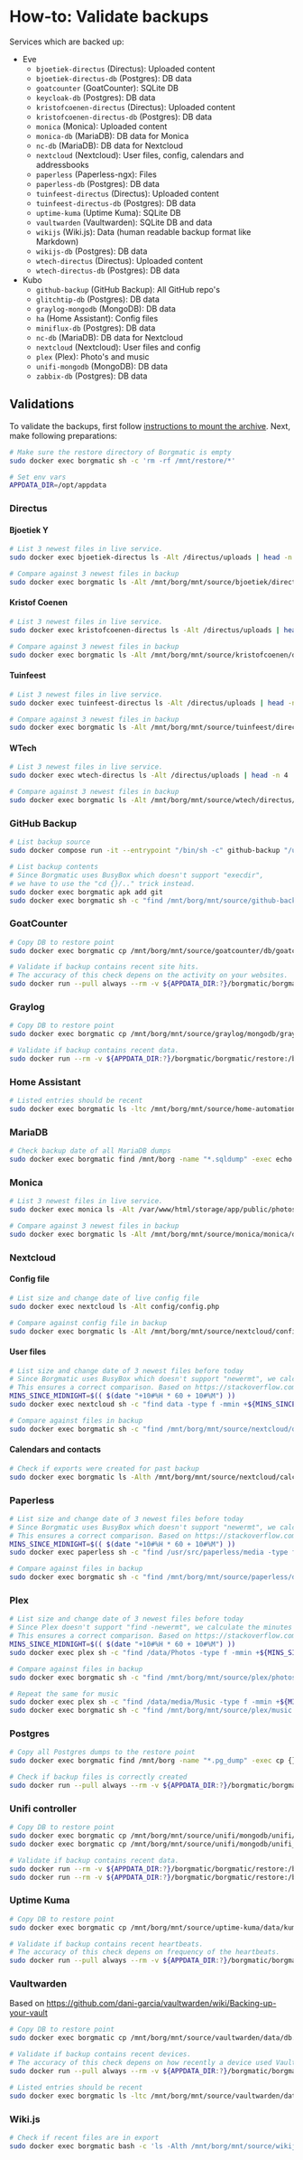 # How-to: Validate backups

Services which are backed up:

- Eve
  - `bjoetiek-directus` (Directus): Uploaded content
  - `bjoetiek-directus-db` (Postgres): DB data
  - `goatcounter` (GoatCounter): SQLite DB
  - `keycloak-db` (Postgres): DB data
  - `kristofcoenen-directus` (Directus): Uploaded content
  - `kristofcoenen-directus-db` (Postgres): DB data
  - `monica` (Monica): Uploaded content
  - `monica-db` (MariaDB): DB data for Monica
  - `nc-db` (MariaDB): DB data for Nextcloud
  - `nextcloud` (Nextcloud): User files, config, calendars and addressbooks
  - `paperless` (Paperless-ngx): Files
  - `paperless-db` (Postgres): DB data
  - `tuinfeest-directus` (Directus): Uploaded content
  - `tuinfeest-directus-db` (Postgres): DB data
  - `uptime-kuma` (Uptime Kuma): SQLite DB
  - `vaultwarden` (Vaultwarden): SQLite DB and data
  - `wikijs` (Wiki.js): Data (human readable backup format like Markdown)
  - `wikijs-db` (Postgres): DB data
  - `wtech-directus` (Directus): Uploaded content
  - `wtech-directus-db` (Postgres): DB data
- Kubo
  - `github-backup` (GitHub Backup): All GitHub repo's
  - `glitchtip-db` (Postgres): DB data
  - `graylog-mongodb` (MongoDB): DB data
  - `ha` (Home Assistant): Config files
  - `miniflux-db` (Postgres): DB data
  - `nc-db` (MariaDB): DB data for Nextcloud
  - `nextcloud` (Nextcloud): User files and config
  - `plex` (Plex): Photo's and music
  - `unifi-mongodb` (MongoDB): DB data
  - `zabbix-db` (Postgres): DB data

## Validations

To validate the backups, first follow [instructions to mount the archive](Borg%20-%20Restore%20backup.md).
Next, make following preparations:

```bash
# Make sure the restore directory of Borgmatic is empty
sudo docker exec borgmatic sh -c 'rm -rf /mnt/restore/*'

# Set env vars
APPDATA_DIR=/opt/appdata
```

### Directus

#### Bjoetiek Y

```bash
# List 3 newest files in live service.
sudo docker exec bjoetiek-directus ls -Alt /directus/uploads | head -n 4

# Compare against 3 newest files in backup
sudo docker exec borgmatic ls -Alt /mnt/borg/mnt/source/bjoetiek/directus/uploads | head -n 4
```

#### Kristof Coenen

```bash
# List 3 newest files in live service.
sudo docker exec kristofcoenen-directus ls -Alt /directus/uploads | head -n 4

# Compare against 3 newest files in backup
sudo docker exec borgmatic ls -Alt /mnt/borg/mnt/source/kristofcoenen/directus/uploads | head -n 4
```

#### Tuinfeest

```bash
# List 3 newest files in live service.
sudo docker exec tuinfeest-directus ls -Alt /directus/uploads | head -n 4

# Compare against 3 newest files in backup
sudo docker exec borgmatic ls -Alt /mnt/borg/mnt/source/tuinfeest/directus/uploads | head -n 4
```

#### WTech

```bash
# List 3 newest files in live service.
sudo docker exec wtech-directus ls -Alt /directus/uploads | head -n 4

# Compare against 3 newest files in backup
sudo docker exec borgmatic ls -Alt /mnt/borg/mnt/source/wtech/directus/uploads | head -n 4
```

### GitHub Backup

```bash
# List backup source
sudo docker compose run -it --entrypoint "/bin/sh -c" github-backup "/usr/bin/find /backup -type d -name refs -exec sh -c 'cd {}/..; git log -1 --all --date-order --format=\"%cI => \${PWD##*/}\"' \; | sort -r | head -n 3"

# List backup contents
# Since Borgmatic uses BusyBox which doesn't support "execdir",
# we have to use the "cd {}/.." trick instead.
sudo docker exec borgmatic apk add git
sudo docker exec borgmatic sh -c "find /mnt/borg/mnt/source/github-backup/backup -type d -name refs -exec bash -c 'cd {}/..; git log -1 --all --date-order --format=\"%cI => \${PWD##*/}\"' \; | sort -r | head -n 3"
```

### GoatCounter

```bash
# Copy DB to restore point
sudo docker exec borgmatic cp /mnt/borg/mnt/source/goatcounter/db/goatcounter.backup.sqlite3 /mnt/restore/goatcounter.sqlite3

# Validate if backup contains recent site hits.
# The accuracy of this check depens on the activity on your websites.
sudo docker run --pull always --rm -v ${APPDATA_DIR:?}/borgmatic/borgmatic/restore:/backup alpine sh -c 'apk add sqlite; sqlite3 --table /backup/goatcounter.sqlite3 "SELECT s.link_domain, max(h.hour) FROM hit_counts h JOIN sites s ON h.site_id = s.site_id GROUP BY s.link_domain;"'
```

### Graylog

```bash
# Copy DB to restore point
sudo docker exec borgmatic cp /mnt/borg/mnt/source/graylog/mongodb/graylog/traffic.bson /mnt/restore/graylog_traffic.bson

# Validate if backup contains recent data.
sudo docker run --rm -v ${APPDATA_DIR:?}/borgmatic/borgmatic/restore:/backup docker.io/library/mongo sh -c "bsondump /backup/graylog_traffic.bson | jq --slurp '.' | jq '.[].bucket.\"\$date\".\"\$numberLong\"' | sort -r | head -n1 | cut -c2-11 | sed '1s/^/@/' | date -f-"
```

### Home Assistant

```bash
# Listed entries should be recent
sudo docker exec borgmatic ls -ltc /mnt/borg/mnt/source/home-automation/home-assistant/config/
```

### MariaDB

```bash
# Check backup date of all MariaDB dumps
sudo docker exec borgmatic find /mnt/borg -name "*.sqldump" -exec echo {} \; -exec tail -n1 {} \; -exec echo Number of tables: \; -exec bash -c "grep -F 'CREATE TABLE' {} | wc -l" \;
```

### Monica

```bash
# List 3 newest files in live service.
sudo docker exec monica ls -Alt /var/www/html/storage/app/public/photos | head -n 4

# Compare against 3 newest files in backup
sudo docker exec borgmatic ls -Alt /mnt/borg/mnt/source/monica/monica/data/app/public/photos | head -n 4
```

### Nextcloud

#### Config file

```bash
# List size and change date of live config file
sudo docker exec nextcloud ls -Alt config/config.php

# Compare against config file in backup
sudo docker exec borgmatic ls -Alt /mnt/borg/mnt/source/nextcloud/config/config/config.php
```

#### User files

```bash
# List size and change date of 3 newest files before today
# Since Borgmatic uses BusyBox which doesn't support "newermt", we calculate the minutes since midnight locally.
# This ensures a correct comparison. Based on https://stackoverflow.com/a/30374251
MINS_SINCE_MIDNIGHT=$(( $(date "+10#%H * 60 + 10#%M") ))
sudo docker exec nextcloud sh -c "find data -type f -mmin +${MINS_SINCE_MIDNIGHT:?} -exec stat -c '%Y %n' {} \; | sort -nr | head -n 3 | cut -d' ' -f2- | tr \\\n \\\0 | xargs -0 ls -lah"

# Compare against files in backup
sudo docker exec borgmatic sh -c "find /mnt/borg/mnt/source/nextcloud/data -type f -mmin +${MINS_SINCE_MIDNIGHT:?} -exec stat -c '%Y %n' {} \; | sort -nr | head -n 3 | cut -d' ' -f2- | tr \\\n \\\0 | xargs -0 ls -lah"
```

#### Calendars and contacts

```bash
# Check if exports were created for past backup
sudo docker exec borgmatic ls -Alth /mnt/borg/mnt/source/nextcloud/calcardbackup/calcardbackup_overwrite | head -n 50
```

### Paperless

```bash
# List size and change date of 3 newest files before today
# Since Borgmatic uses BusyBox which doesn't support "newermt", we calculate the minutes since midnight locally.
# This ensures a correct comparison. Based on https://stackoverflow.com/a/30374251
MINS_SINCE_MIDNIGHT=$(( $(date "+10#%H * 60 + 10#%M") ))
sudo docker exec paperless sh -c "find /usr/src/paperless/media -type f -mmin +${MINS_SINCE_MIDNIGHT:?} -exec stat -c '%Y %n' {} \; | sort -nr | head -n 3 | cut -d' ' -f2- | tr \\\n \\\0 | xargs -0 ls -lah"

# Compare against files in backup
sudo docker exec borgmatic sh -c "find /mnt/borg/mnt/source/paperless/docs -type f -mmin +${MINS_SINCE_MIDNIGHT:?} -exec stat -c '%Y %n' {} \; | sort -nr | head -n 3 | cut -d' ' -f2- | tr \\\n \\\0 | xargs -0 ls -lah"
```

### Plex

```bash
# List size and change date of 3 newest files before today
# Since Plex doesn't support "find -newermt", we calculate the minutes since midnight locally.
# This ensures a correct comparison. Based on https://stackoverflow.com/a/30374251
MINS_SINCE_MIDNIGHT=$(( $(date "+10#%H * 60 + 10#%M") ))
sudo docker exec plex sh -c "find /data/Photos -type f -mmin +${MINS_SINCE_MIDNIGHT:?} -exec stat -c '%Y %n' {} \; | sort -nr | head -n 3 | cut -d' ' -f2- | tr \\\n \\\0 | xargs -0 ls -lah"

# Compare against files in backup
sudo docker exec borgmatic sh -c "find /mnt/borg/mnt/source/plex/photos -type f -mmin +${MINS_SINCE_MIDNIGHT:?} -exec stat -c '%Y %n' {} \; | sort -nr | head -n 3 | cut -d' ' -f2- | tr \\\n \\\0 | xargs -0 ls -lah"

# Repeat the same for music
sudo docker exec plex sh -c "find /data/media/Music -type f -mmin +${MINS_SINCE_MIDNIGHT:?} -exec stat -c '%Y %n' {} \; | sort -nr | head -n 3 | cut -d' ' -f2- | tr \\\n \\\0 | xargs -0 ls -lah"
sudo docker exec borgmatic sh -c "find /mnt/borg/mnt/source/plex/music -type f -mmin +${MINS_SINCE_MIDNIGHT:?} -exec stat -c '%Y %n' {} \; | sort -nr | head -n 3 | cut -d' ' -f2- | tr \\\n \\\0 | xargs -0 ls -lah"
```

### Postgres

```bash
# Copy all Postgres dumps to the restore point
sudo docker exec borgmatic find /mnt/borg -name "*.pg_dump" -exec cp {} /mnt/restore \;

# Check if backup files is correctly created
sudo docker run --pull always --rm -v ${APPDATA_DIR:?}/borgmatic/borgmatic/restore:/backup postgres:alpine bash -c 'for f in /backup/*.pg_dump; do echo $f; pg_restore --list $f | head -n 12; echo; done;'
```

### Unifi controller

```bash
# Copy DB to restore point
sudo docker exec borgmatic cp /mnt/borg/mnt/source/unifi/mongodb/unifi/unifi/event.bson /mnt/restore/unifi_event.bson
sudo docker exec borgmatic cp /mnt/borg/mnt/source/unifi/mongodb/unifi_stat/unifi_stat/stat_5minutes.bson /mnt/restore/unifi_stat_5min.bson

# Validate if backup contains recent data.
sudo docker run --rm -v ${APPDATA_DIR:?}/borgmatic/borgmatic/restore:/backup docker.io/library/mongo sh -c "bsondump /backup/unifi_event.bson | jq --slurp '.' | jq '.[].datetime.\"\$date\".\"\$numberLong\"' | sort -r | head -n1 | cut -c2-11 | sed '1s/^/@/' | date -f-"
sudo docker run --rm -v ${APPDATA_DIR:?}/borgmatic/borgmatic/restore:/backup docker.io/library/mongo sh -c "bsondump /backup/unifi_stat_5min.bson | jq --slurp '.' | jq '.[].datetime.\"\$date\".\"\$numberLong\"' | sort -r | head -n1 | cut -c2-11 | sed '1s/^/@/' | date -f-"
```

### Uptime Kuma

```bash
# Copy DB to restore point
sudo docker exec borgmatic cp /mnt/borg/mnt/source/uptime-kuma/data/kuma.backup.db /mnt/restore/kuma.sqlite3

# Validate if backup contains recent heartbeats.
# The accuracy of this check depens on frequency of the heartbeats.
sudo docker run --pull always --rm -v ${APPDATA_DIR:?}/borgmatic/borgmatic/restore:/backup alpine sh -c 'apk add sqlite; sqlite3 --table /backup/kuma.sqlite3 "SELECT * FROM heartbeat ORDER BY time DESC LIMIT 3;"'
```

### Vaultwarden

Based on https://github.com/dani-garcia/vaultwarden/wiki/Backing-up-your-vault

```bash
# Copy DB to restore point
sudo docker exec borgmatic cp /mnt/borg/mnt/source/vaultwarden/data/db.backup.sqlite3 /mnt/restore/vaultwarden.sqlite3

# Validate if backup contains recent devices.
# The accuracy of this check depens on how recently a device used Vaultwarden.
sudo docker run --pull always --rm -v ${APPDATA_DIR:?}/borgmatic/borgmatic/restore:/backup alpine sh -c 'apk add sqlite; sqlite3 --table /backup/vaultwarden.sqlite3 "SELECT updated_at, name FROM devices ORDER BY updated_at DESC LIMIT 3;"'

# Listed entries should be recent
sudo docker exec borgmatic ls -ltc /mnt/borg/mnt/source/vaultwarden/data/
```

### Wiki.js

```bash
# Check if recent files are in export
sudo docker exec borgmatic bash -c 'ls -Alth /mnt/borg/mnt/source/wikijs/backup/*'
```
